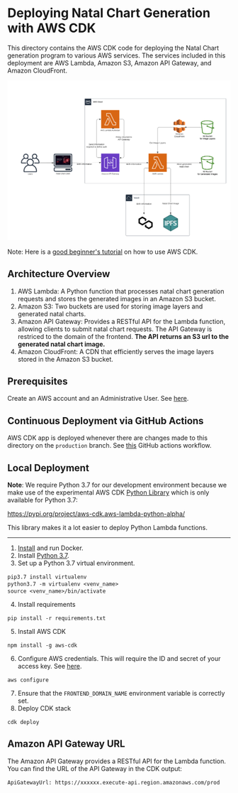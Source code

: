 # Deploying Natal Chart Generation with AWS CDK

This directory contains the AWS CDK code for deploying the Natal Chart generation program to various AWS
services. The services included in this deployment are AWS Lambda, Amazon S3, Amazon API Gateway, and Amazon
CloudFront.

![High-level Architecture Diagram](./assets/aws_architecture.png)

Note: Here is a [good beginner's tutorial](https://cdkworkshop.com/) on how to use AWS CDK.

## Architecture Overview

1. AWS Lambda: A Python function that processes natal chart generation requests and stores the generated images in an Amazon S3 bucket.
2. Amazon S3: Two buckets are used for storing image layers and generated natal charts.
3. Amazon API Gateway: Provides a RESTful API for the Lambda function, allowing clients to submit natal chart requests. The API Gateway is restriced to the domain of the frontend. **The API returns an S3 url to the generated natal chart image.** 
4. Amazon CloudFront: A CDN that efficiently serves the image layers stored in the Amazon S3 bucket.

## Prerequisites

Create an AWS account and an Administrative User. See [here](https://cdkworkshop.com/15-prerequisites/200-account.html).

## Continuous Deployment via GitHub Actions

AWS CDK app is deployed whenever there are changes made to this directory on the `production` branch. See [this](../.github/workflows/deploy-cdk-stack.yml) GitHub actions workflow.

## Local Deployment

**Note**: We require Python 3.7 for our development environment because we make use of
the experimental AWS CDK [Python Library](https://docs.aws.amazon.com/cdk/api/v2/python/aws_cdk.aws_lambda_python_alpha/README.html)
which is only available for Python 3.7:

https://pypi.org/project/aws-cdk.aws-lambda-python-alpha/


This library makes it a lot easier to deploy Python Lambda functions.

---

1. [Install](https://docs.docker.com/engine/install/) and run Docker.
2. Install [Python 3.7](https://www.python.org/downloads/release/python-370/).
3. Set up a Python 3.7 virtual environment.
```
pip3.7 install virtualenv
python3.7 -m virtualenv <venv_name>
source <venv_name>/bin/activate
```
4. Install requirements
```
pip install -r requirements.txt
```
5. Install AWS CDK
```
npm install -g aws-cdk
``` 
6. Configure AWS credentials. This will require the ID and secret of your access key. See [here](https://docs.aws.amazon.com/powershell/latest/userguide/pstools-appendix-sign-up.html).
```
aws configure
```
7. Ensure that the `FRONTEND_DOMAIN_NAME` environment variable is correctly set.
8. Deploy CDK stack
```
cdk deploy 
```

## Amazon API Gateway URL

The Amazon API Gateway provides a RESTful API for the Lambda function.
You can find the URL of the API Gateway in the CDK output:
```
ApiGatewayUrl: https://xxxxxx.execute-api.region.amazonaws.com/prod

```
